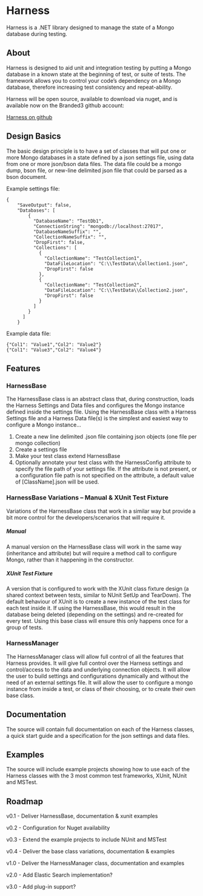 # Harness #

Harness is a .NET library designed to manage the state of a Mongo database during testing.

## About ##
Harness is designed to aid unit and integration testing by putting a Mongo database in a known state at the beginning of test, or suite of tests. The framework allows you to control your code’s dependency on a Mongo database, therefore increasing test consistency and repeat-ability.

Harness will be open source, available to download via nuget, and is available now on the Branded3 github account:

[Harness on github](https://github.com/Branded3/Harness)

## Design Basics ##
The basic design principle is to have a set of classes that will put one or more Mongo databases in a state defined by a json settings file, using data from one or more json/bson data files. The data file could be a mongo dump, bson file, or new-line delimited json file that could be parsed as a bson document.


Example settings file:

	{
  		"SaveOutput": false,
  		"Databases": [
    		{
		      "DatabaseName": "TestDb1",
		      "ConnectionString": "mongodb://localhost:27017",
		      "DatabaseNameSuffix": "",
		      "CollectionNameSuffix": "",
		      "DropFirst": false,
		      "Collections": [
		        {
		          "CollectionName": "TestCollection1",
		          "DataFileLocation": "C:\\TestData\\Collection1.json",
		          "DropFirst": false
		        },
		        {
		          "CollectionName": "TestCollection2",
		          "DataFileLocation": "C:\\TestData\\Collection2.json",
		          "DropFirst": false
		        }
		      ]
		    }
		  ]
		}

Example data file:

	{"Col1": "Value1","Col2": "Value2"}
	{"Col1": "Value3","Col2": "Value4"}



## Features ##
### HarnessBase ###
The HarnessBase class is an abstract class that, during construction, loads the Harness Settings and Data files and configures the Mongo instance defined inside the settings file.
Using the HarnessBase class with a Harness Settings file and a Harness Data file(s) is the simplest and easiest way to configure a Mongo instance...

1.	Create a new line delimited .json file containing json objects (one file per mongo collection)
2.	Create a settings file
3.	Make your test class extend HarnessBase
4.	Optionally annotate your test class with the HarnessConfig attribute to specify the file path of your settings file. If the attribute is not present, or a configuration file path is not specified on the attribute, a default value of [ClassName].json will be used.

### HarnessBase Variations – Manual & XUnit Test Fixture ###
Variations of the HarnessBase class that work in a similar way but provide a bit more control for the developers/scenarios that will require it.

##### Manual #####
A manual version on the HarnessBase class will work in the same way (inheritance and attribute) but will require a method call to configure Mongo, rather than it happening in the constructor.

##### XUnit Test Fixture #####
A version that is configured to work with the XUnit class fixture design (a shared context between tests, similar to NUnit SetUp and TearDown). The default behaviour of XUnit is to create a new instance of the test class for each test inside it. If using the HarnessBase, this would result in the database being deleted (depending on the settings) and re-created for every test. Using this base class will ensure this only happens once for a group of tests.

### HarnessManager ###
The HarnessManager class will allow full control of all the features that Harness provides. It will give full control over the Harness settings and control/access to the data and underlying connection objects. It will allow the user to build settings and configurations dynamically and without the need of an external settings file. It will allow the user to configure a mongo instance from inside a test, or class of their choosing, or to create their own base class.

## Documentation ##
The source will contain full documentation on each of the Harness classes, a quick start guide and a specification for the json settings and data files.

## Examples ##
The source will include example projects showing how to use each of the Harness classes with the 3 most common test frameworks, XUnit, NUnit and MSTest.

## Roadmap ##
v0.1 - Deliver HarnessBase, documentation & xunit examples

v0.2 - Configuration for Nuget availability

v0.3 - Extend the example projects to include NUnit and MSTest

v0.4 - Deliver the base class variations, documentation & examples

v1.0 - Deliver the HarnessManager class, documentation and examples

v2.0 - Add Elastic Search implementation?

v3.0 - Add plug-in support?




